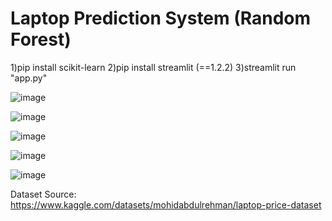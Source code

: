 # Laptop Prediction System (Random Forest)
1)pip install scikit-learn
2)pip install streamlit (==1.2.2)
3)streamlit run "<path>app.py"

![image](https://github.com/Abirami-Ravikumar/Laptop-Price-Prediction-using-Random-Forest-in-Streamlit/assets/125668679/4cb11069-d136-4013-b24a-da4ada43727d)

![image](https://github.com/Abirami-Ravikumar/Laptop-Price-Prediction-using-Random-Forest-in-Streamlit/assets/125668679/94ae6415-8829-4d2a-95ce-0e579a22f9f6)

![image](https://github.com/Abirami-Ravikumar/Laptop-Price-Prediction-using-Random-Forest-in-Streamlit/assets/125668679/eba05415-4938-4f56-ac5d-ab3ecc9fd72e)

![image](https://github.com/Abirami-Ravikumar/Laptop-Price-Prediction-using-Random-Forest-in-Streamlit/assets/125668679/20c4f227-8326-40bc-aa08-da5298d60145)

![image](https://github.com/Abirami-Ravikumar/Laptop-Price-Prediction-using-Random-Forest-in-Streamlit/assets/125668679/81cfd082-6996-4893-85fc-be98298fa640)


Dataset Source: https://www.kaggle.com/datasets/mohidabdulrehman/laptop-price-dataset
